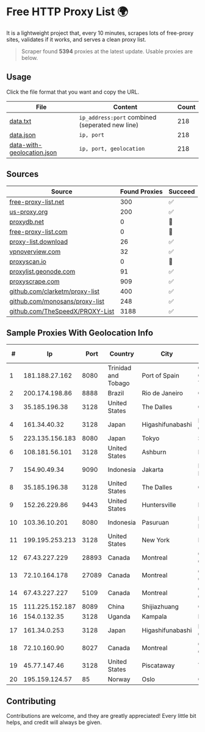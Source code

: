 
# Free HTTP Proxy List 🌍

It is a lightweight project that, every 10 minutes, scrapes lots of free-proxy sites, validates if it works, and serves a clean proxy list.


> Scraper found **5394** proxies at the latest update. Usable proxies are below.

## Usage

Click the file format that you want and copy the URL.


|File|Content|Count|
|----|-------|-----|
|[data.txt](https://raw.githubusercontent.com/themiralay/Proxy-List-World/master/data.txt)|`ip_address:port` combined (seperated new line)|218|
|[data.json](https://raw.githubusercontent.com/themiralay/Proxy-List-World/master/data.json)|`ip, port`|218|
|[data-with-geolocation.json](https://raw.githubusercontent.com/themiralay/Proxy-List-World/master/data-with-geolocation.json)|`ip, port, geolocation`|218|

## Sources

|Source|Found Proxies|Succeed|
|------|-------------|-------|
|[free-proxy-list.net](https://free-proxy-list.net)|300|✅|
|[us-proxy.org](https://www.us-proxy.org)|200|✅|
|[proxydb.net](http://proxydb.net)|0|🚫|
|[free-proxy-list.com](https://free-proxy-list.com/?page=&port=&type%5B%5D=http&type%5B%5D=https&up_time=0&search=Search)|0|🚫|
|[proxy-list.download](https://www.proxy-list.download/HTTP)|26|✅|
|[vpnoverview.com](https://vpnoverview.com/privacy/anonymous-browsing/free-proxy-servers)|32|✅|
|[proxyscan.io](https://www.proxyscan.io)|0|🚫|
|[proxylist.geonode.com](https://proxylist.geonode.com/api/proxy-list?limit=300&page=1&sort_by=lastChecked&sort_type=desc&protocols=http,https)|91|✅|
|[proxyscrape.com](https://api.proxyscrape.com/v2/?request=displayproxies&protocol=http&timeout=10000&country=all&ssl=all&anonymity=all)|909|✅|
|[github.com/clarketm/proxy-list](https://raw.githubusercontent.com/clarketm/proxy-list/master/proxy-list-raw.txt)|400|✅|
|[github.com/monosans/proxy-list](https://raw.githubusercontent.com/monosans/proxy-list/main/proxies/http.txt)|248|✅|
|[github.com/TheSpeedX/PROXY-List](https://raw.githubusercontent.com/TheSpeedX/PROXY-List/master/http.txt)|3188|✅|


## Sample Proxies With Geolocation Info

|#|Ip|Port|Country|City|Internet Service Provider|
|-|--|----|-------|----|-------------------------|
|1|181.188.27.162|8080|Trinidad and Tobago|Port of Spain|Columbus Communications Trinidad Limited.|
|2|200.174.198.86|8888|Brazil|Rio de Janeiro|Claro S.A|
|3|35.185.196.38|3128|United States|The Dalles|Google LLC|
|4|161.34.40.32|3128|Japan|Higashifunabashi|NTT PC Communications, Inc.|
|5|223.135.156.183|8080|Japan|Tokyo|So-net Corporation|
|6|108.181.56.101|3128|United States|Ashburn|Psychz Networks|
|7|154.90.49.34|9090|Indonesia|Jakarta|Kaopu Cloud HK Limited|
|8|35.185.196.38|3128|United States|The Dalles|Google LLC|
|9|152.26.229.86|9443|United States|Huntersville|MCNC|
|10|103.36.10.201|8080|Indonesia|Pasuruan|PT Awinet Global Mandiri|
|11|199.195.253.213|3128|United States|New York|FranTech Solutions|
|12|67.43.227.229|28893|Canada|Montreal|GloboTech Communications|
|13|72.10.164.178|27089|Canada|Montreal|GloboTech Communications|
|14|67.43.227.227|5109|Canada|Montreal|GloboTech Communications|
|15|111.225.152.187|8089|China|Shijiazhuang|China Telecom|
|16|154.0.132.35|3128|Uganda|Kampala|DATA-RT1|
|17|161.34.0.253|3128|Japan|Higashifunabashi|NTT PC Communications, Inc.|
|18|72.10.160.90|8027|Canada|Montreal|GloboTech Communications|
|19|45.77.147.46|3128|United States|Piscataway|The Constant Company|
|20|195.159.124.57|85|Norway|Oslo|CUSTOMPUBLISHCOLO|



## Contributing

Contributions are welcome, and they are greatly appreciated! Every
little bit helps, and credit will always be given.


